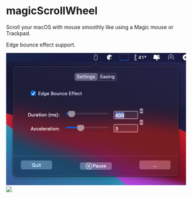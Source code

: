 magicScrollWheel
==

Scroll your macOS with mouse smoothly like using a Magic mouse or Trackpad. 

Edge bounce effect support.

![menu](./docs/assets/2020-12-11_20-06-54.png)
<img src="./docs/assets/Screen Recording 2020-12-11 at 20.18.17.gif">